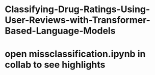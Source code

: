 # Classifying-Drug-Ratings-Using-User-Reviews-with-Transformer-Based-Language-Models
# open missclassification.ipynb in collab to see highlights
